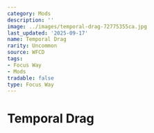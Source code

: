 ```yaml
---
category: Mods
description: ''
image: ../images/temporal-drag-72775355ca.jpg
last_updated: '2025-09-17'
name: Temporal Drag
rarity: Uncommon
source: WFCD
tags:
- Focus Way
- Mods
tradable: false
type: Focus Way
---
```


# Temporal Drag

